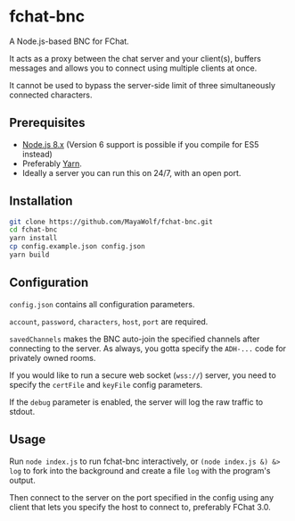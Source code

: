 # fchat-bnc
A Node.js-based BNC for FChat.

It acts as a proxy between the chat server and your client(s), buffers messages and allows you to connect using multiple clients at once.

It cannot be used to bypass the server-side limit of three simultaneously connected characters.

## Prerequisites
* [Node.js 8.x](https://nodejs.org) (Version 6 support is possible if you compile for ES5 instead)
* Preferably [Yarn](https://yarnpkg.com/).
* Ideally a server you can run this on 24/7, with an open port.

## Installation
```bash
git clone https://github.com/MayaWolf/fchat-bnc.git
cd fchat-bnc
yarn install
cp config.example.json config.json
yarn build
```

## Configuration
`config.json` contains all configuration parameters.

`account`, `password`, `characters`, `host`, `port` are required.

`savedChannels` makes the BNC auto-join the specified channels after connecting to the server. As always, you gotta specify the `ADH-...` code for privately owned rooms.

If you would like to run a secure web socket (`wss://`) server, you need to specify the `certFile` and `keyFile` config parameters.

If the `debug` parameter is enabled, the server will log the raw traffic to stdout.

## Usage
Run `node index.js` to run fchat-bnc interactively, or `(node index.js &) &> log` to fork into the background and create a file `log` with the program's output.

Then connect to the server on the port specified in the config using any client that lets you specify the host to connect to, preferably FChat 3.0.
